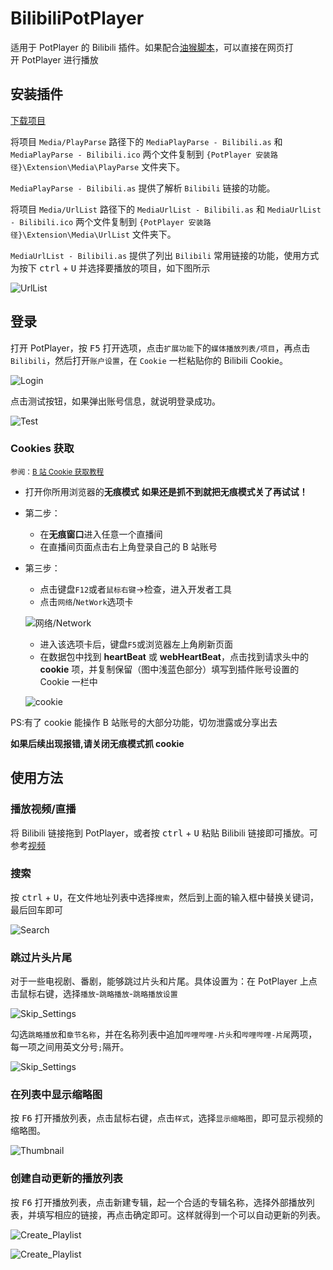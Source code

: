 # BilibiliPotPlayer

适用于 PotPlayer 的 Bilibili 插件。如果配合[油猴脚本](https://greasyfork.org/zh-CN/scripts/461800-bilibilipotplayer)，可以直接在网页打开 PotPlayer 进行播放

## 安装插件

[下载项目](https://github.com/chen310/BilibiliPotPlayer/archive/refs/heads/master.zip)

将项目 `Media/PlayParse` 路径下的 `MediaPlayParse - Bilibili.as` 和 `MediaPlayParse - Bilibili.ico` 两个文件复制到 `{PotPlayer 安装路径}\Extension\Media\PlayParse` 文件夹下。

`MediaPlayParse - Bilibili.as` 提供了解析 `Bilibili` 链接的功能。

将项目 `Media/UrlList` 路径下的 `MediaUrlList - Bilibili.as` 和 `MediaUrlList - Bilibili.ico` 两个文件复制到 `{PotPlayer 安装路径}\Extension\Media\UrlList` 文件夹下。

`MediaUrlList - Bilibili.as` 提供了列出 `Bilibili` 常用链接的功能，使用方式为按下 <kbd>ctrl</kbd> + <kbd>U</kbd> 并选择要播放的项目，如下图所示

![UrlList](https://cdn.jsdelivr.net/gh/chen310/BilibiliPotPlayer/public/urllist.png)

## 登录

打开 PotPlayer，按 <kbd>F5</kbd> 打开选项，点击`扩展功能`下的`媒体播放列表/项目`，再点击 `Bilibili`，然后打开`账户设置`，在 `Cookie` 一栏粘贴你的 Bilibili Cookie。

![Login](https://cdn.jsdelivr.net/gh/chen310/BilibiliPotPlayer/public/login.png)

点击测试按钮，如果弹出账号信息，就说明登录成功。

![Test](https://cdn.jsdelivr.net/gh/chen310/BilibiliPotPlayer/public/test.png)

### Cookies 获取

<small>参阅：<a href="https://github.com/XiaoMiku01/bili-live-heart/blob/master/doc_old/bili.md">B 站 Cookie 获取教程</a></small>

- 打开你所用浏览器的**无痕模式**
  **如果还是抓不到就把无痕模式关了再试试！**
- 第二步：
  - 在**无痕窗口**进入任意一个直播间
  - 在直播间页面点击右上角登录自己的 B 站账号
- 第三步：

  - 点击键盘`F12`或者`鼠标右键`->检查，进入开发者工具
  - 点击`网络`/`NetWork`选项卡

  ![网络/Network](http://i0.hdslb.com/bfs/album/4717448339d26a412ba23215d3ce674c549adf4f.png)

  - 进入该选项卡后，键盘`F5`或浏览器左上角刷新页面
  - 在数据包中找到 **heartBeat** 或 **webHeartBeat**，点击找到请求头中的 **cookie** 项，并复制保留（图中浅蓝色部分）填写到插件账号设置的 Cookie 一栏中

  ![cookie](http://i0.hdslb.com/bfs/album/01c052ec17757a34f6a256f03523efa89c3e4d56.jpg)

PS:有了 cookie 能操作 B 站账号的大部分功能，切勿泄露或分享出去

**如果后续出现报错,请关闭无痕模式抓 cookie**

## 使用方法

### 播放视频/直播

将 Bilibili 链接拖到 PotPlayer，或者按 <kbd>ctrl</kbd> + <kbd>U</kbd> 粘贴 Bilibili 链接即可播放。可参考[视频](https://www.bilibili.com/video/BV1mM41177kT)

### 搜索

按 <kbd>ctrl</kbd> + <kbd>U</kbd>，在文件地址列表中选择`搜索`，然后到上面的输入框中替换关键词，最后回车即可

![Search](https://cdn.jsdelivr.net/gh/chen310/BilibiliPotPlayer/public/search.png)

### 跳过片头片尾

对于一些电视剧、番剧，能够跳过片头和片尾。具体设置为：在 PotPlayer 上点击鼠标右键，选择`播放`-`跳略播放`-`跳略播放设置`

![Skip_Settings](https://cdn.jsdelivr.net/gh/chen310/BilibiliPotPlayer/public/skip_1.png)

勾选`跳略播放`和`章节名称`，并在名称列表中追加`哔哩哔哩-片头`和`哔哩哔哩-片尾`两项，每一项之间用英文分号`;`隔开。

![Skip_Settings](https://cdn.jsdelivr.net/gh/chen310/BilibiliPotPlayer/public/skip_2.png)

### 在列表中显示缩略图

按 <kbd>F6</kbd> 打开播放列表，点击鼠标右键，点击`样式`，选择`显示缩略图`，即可显示视频的缩略图。

![Thumbnail](https://cdn.jsdelivr.net/gh/chen310/BilibiliPotPlayer/public/thumbnail.png)

### 创建自动更新的播放列表

按 <kbd>F6</kbd> 打开播放列表，点击新建专辑，起一个合适的专辑名称，选择外部播放列表，并填写相应的链接，再点击确定即可。这样就得到一个可以自动更新的列表。

![Create_Playlist](https://cdn.jsdelivr.net/gh/chen310/BilibiliPotPlayer/public/create_playlist_1.png)

![Create_Playlist](https://cdn.jsdelivr.net/gh/chen310/BilibiliPotPlayer/public/create_playlist_2.png)
